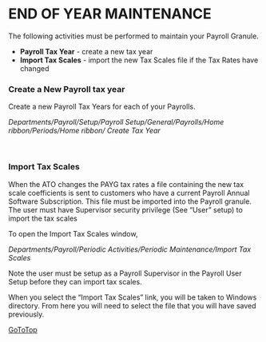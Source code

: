 # END OF YEAR MAINTENANCE

The following activities must be performed to maintain your Payroll Granule.
- **Payroll Tax Year** - create a new tax year
- **Import Tax Scales** - import the new Tax Scales file if the Tax Rates have changed


### Create a New Payroll tax year

Create a new Payroll Tax Years for each of your Payrolls.
 
*Departments/Payroll/Setup/Payroll Setup/General/Payrolls/Home ribbon/Periods/Home ribbon/ Create Tax Year*
 
 
### Import Tax Scales

When the ATO changes the PAYG tax rates a file containing the new tax scale coefficients is sent to customers who have a current Payroll Annual Software Subscription.  This file must be imported into the Payroll granule.  The user must have Supervisor security privilege (See “User” setup) to import the tax scales 

To open the Import Tax Scales window,

*Departments/Payroll/Periodic Activities/Periodic Maintenance/Import Tax Scales* 

  Note the user must be setup as a Payroll Supervisor in the Payroll User Setup before they can import tax scales.

When you select the “Import Tax Scales” link, you will be taken to Windows directory. From here you will need to select the file that you will have saved previously.

[GoToTop](#end-of-year-maintenance)


